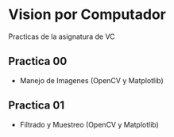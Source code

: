 Vision por Computador
==========

Practicas de la asignatura de VC

Practica 00
--------------------
+ Manejo de Imagenes (OpenCV y Matplotlib)

Practica 01
--------------------
+ Filtrado y Muestreo (OpenCV y Matplotlib)